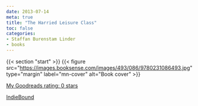 ```yaml
---
date: 2013-07-14
meta: true
title: "The Harried Leisure Class"
toc: false
categories:
- Staffan Burenstam Linder
- books
---
```


{{< section "start" >}}
{{< figure src="https://images.booksense.com/images/493/086/9780231086493.jpg" type="margin" label="mn-cover" alt="Book cover" >}}


  

[My Goodreads rating: 0 stars](https://www.goodreads.com/review/show/665745552)  

[IndieBound](https://www.indiebound.org/book/9780231086493)
